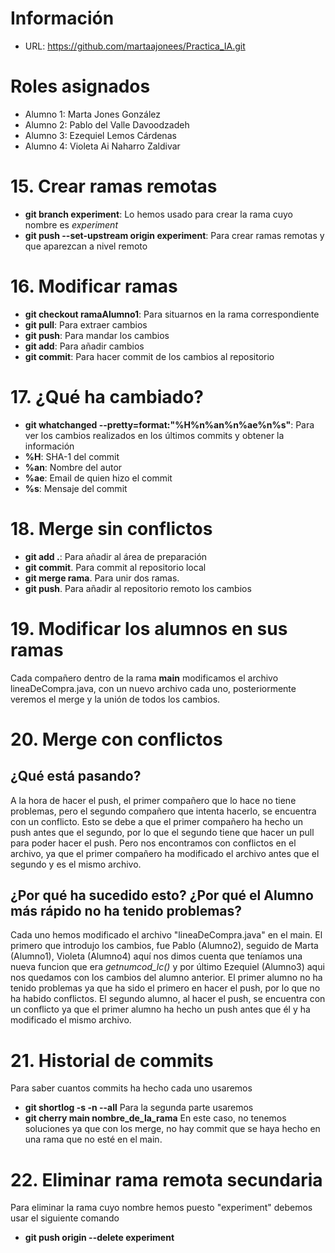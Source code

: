# Información
- URL: https://github.com/martaajonees/Practica_IA.git

# Roles asignados
- Alumno 1: Marta Jones González
- Alumno 2: Pablo del Valle Davoodzadeh
- Alumno 3: Ezequiel Lemos Cárdenas
- Alumno 4: Violeta Ai Naharro Zaldivar

# 15. Crear ramas remotas
- **git branch experiment**: Lo hemos usado para crear la rama cuyo nombre es _experiment_
- **git push --set-upstream origin experiment**: Para crear ramas remotas y que aparezcan a nivel remoto

# 16. Modificar ramas
- **git checkout ramaAlumno1**: Para situarnos en la rama correspondiente
- **git pull**: Para extraer cambios
- **git push**: Para mandar los cambios
- **git add**: Para añadir cambios
- **git commit**: Para hacer commit de los cambios al repositorio 

# 17. ¿Qué ha cambiado?
- **git whatchanged --pretty=format:"%H%n%an%n%ae%n%s"**: Para ver los cambios realizados en los últimos commits y obtener la información
- **%H**: SHA-1 del commit
- **%an**: Nombre del autor
- **%ae**: Email de quien hizo el commit
- **%s**: Mensaje del commit

# 18. Merge sin conflictos
- **git add .**: Para añadir al área de preparación
- **git commit**. Para commit al repositorio local
- **git merge rama**. Para unir dos ramas.
- **git push**. Para añadir al repositorio remoto los cambios

# 19. Modificar los alumnos en sus ramas
Cada compañero dentro de la rama **main** modificamos el archivo lineaDeCompra.java, con un nuevo archivo cada uno, posteriormente veremos el merge y la unión de todos los cambios.

# 20. Merge con conflictos
## ¿Qué está pasando?
A la hora de hacer el push, el primer compañero que lo hace no tiene problemas, pero el segundo compañero que intenta hacerlo, se encuentra con un conflicto. Esto se debe a que el primer compañero ha hecho un push antes que el segundo, por lo que el segundo tiene que hacer un pull para poder hacer el push. Pero nos encontramos con conflictos en el archivo, ya que el primer compañero ha modificado el archivo antes que el segundo y es el mismo archivo.

## ¿Por qué ha sucedido esto? ¿Por qué el Alumno más rápido no ha tenido problemas?
Cada uno hemos modificado el archivo "lineaDeCompra.java" en el main. El primero que introdujo los cambios, fue Pablo (Alumno2), seguido de Marta (Alumno1), Violeta (Alumno4) aquí nos dimos cuenta que teníamos una nueva funcion que era *getnumcod_lc()* y por último Ezequiel (Alumno3) aqui nos quedamos con los cambios del alumno anterior.
El primer alumno no ha tenido problemas ya que ha sido el primero en hacer el push, por lo que no ha habido conflictos. El segundo alumno, al hacer el push, se encuentra con un conflicto ya que el primer alumno ha hecho un push antes que él y ha modificado el mismo archivo.

# 21. Historial de commits
Para saber cuantos commits ha hecho cada uno usaremos
- **git shortlog -s -n --all**
Para la segunda parte usaremos
- **git cherry main nombre_de_la_rama**
En este caso, no tenemos soluciones ya que con los merge, no hay commit que se haya hecho en una rama que no esté en el main.

# 22. Eliminar rama remota secundaria
Para eliminar la rama cuyo nombre hemos puesto "experiment" debemos usar el siguiente comando
- **git push origin --delete experiment**
